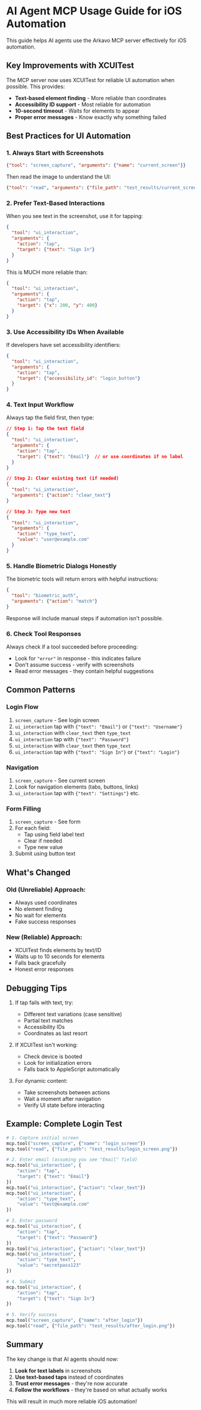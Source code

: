 # AI Agent MCP Usage Guide for iOS Automation

This guide helps AI agents use the Arkavo MCP server effectively for iOS automation.

## Key Improvements with XCUITest

The MCP server now uses XCUITest for reliable UI automation when possible. This provides:
- **Text-based element finding** - More reliable than coordinates
- **Accessibility ID support** - Most reliable for automation
- **10-second timeout** - Waits for elements to appear
- **Proper error messages** - Know exactly why something failed

## Best Practices for UI Automation

### 1. Always Start with Screenshots
```json
{"tool": "screen_capture", "arguments": {"name": "current_screen"}}
```
Then read the image to understand the UI:
```json
{"tool": "read", "arguments": {"file_path": "test_results/current_screen.png"}}
```

### 2. Prefer Text-Based Interactions
When you see text in the screenshot, use it for tapping:
```json
{
  "tool": "ui_interaction",
  "arguments": {
    "action": "tap",
    "target": {"text": "Sign In"}
  }
}
```

This is MUCH more reliable than:
```json
{
  "tool": "ui_interaction",
  "arguments": {
    "action": "tap",
    "target": {"x": 200, "y": 400}
  }
}
```

### 3. Use Accessibility IDs When Available
If developers have set accessibility identifiers:
```json
{
  "tool": "ui_interaction",
  "arguments": {
    "action": "tap",
    "target": {"accessibility_id": "login_button"}
  }
}
```

### 4. Text Input Workflow
Always tap the field first, then type:
```json
// Step 1: Tap the text field
{
  "tool": "ui_interaction",
  "arguments": {
    "action": "tap",
    "target": {"text": "Email"}  // or use coordinates if no label
  }
}

// Step 2: Clear existing text (if needed)
{
  "tool": "ui_interaction",
  "arguments": {"action": "clear_text"}
}

// Step 3: Type new text
{
  "tool": "ui_interaction",
  "arguments": {
    "action": "type_text",
    "value": "user@example.com"
  }
}
```

### 5. Handle Biometric Dialogs Honestly
The biometric tools will return errors with helpful instructions:
```json
{
  "tool": "biometric_auth",
  "arguments": {"action": "match"}
}
```

Response will include manual steps if automation isn't possible.

### 6. Check Tool Responses
Always check if a tool succeeded before proceeding:
- Look for `"error"` in response - this indicates failure
- Don't assume success - verify with screenshots
- Read error messages - they contain helpful suggestions

## Common Patterns

### Login Flow
1. `screen_capture` - See login screen
2. `ui_interaction` tap with `{"text": "Email"}` or `{"text": "Username"}`
3. `ui_interaction` with `clear_text` then `type_text`
4. `ui_interaction` tap with `{"text": "Password"}`
5. `ui_interaction` with `clear_text` then `type_text`
6. `ui_interaction` tap with `{"text": "Sign In"}` or `{"text": "Login"}`

### Navigation
1. `screen_capture` - See current screen
2. Look for navigation elements (tabs, buttons, links)
3. `ui_interaction` tap with `{"text": "Settings"}` etc.

### Form Filling
1. `screen_capture` - See form
2. For each field:
   - Tap using field label text
   - Clear if needed
   - Type new value
3. Submit using button text

## What's Changed

### Old (Unreliable) Approach:
- Always used coordinates
- No element finding
- No wait for elements
- Fake success responses

### New (Reliable) Approach:
- XCUITest finds elements by text/ID
- Waits up to 10 seconds for elements
- Falls back gracefully
- Honest error responses

## Debugging Tips

1. If tap fails with text, try:
   - Different text variations (case sensitive)
   - Partial text matches
   - Accessibility IDs
   - Coordinates as last resort

2. If XCUITest isn't working:
   - Check device is booted
   - Look for initialization errors
   - Falls back to AppleScript automatically

3. For dynamic content:
   - Take screenshots between actions
   - Wait a moment after navigation
   - Verify UI state before interacting

## Example: Complete Login Test

```python
# 1. Capture initial screen
mcp.tool("screen_capture", {"name": "login_screen"})
mcp.tool("read", {"file_path": "test_results/login_screen.png"})

# 2. Enter email (assuming you see "Email" field)
mcp.tool("ui_interaction", {
    "action": "tap",
    "target": {"text": "Email"}
})
mcp.tool("ui_interaction", {"action": "clear_text"})
mcp.tool("ui_interaction", {
    "action": "type_text",
    "value": "test@example.com"
})

# 3. Enter password
mcp.tool("ui_interaction", {
    "action": "tap",
    "target": {"text": "Password"}
})
mcp.tool("ui_interaction", {"action": "clear_text"})
mcp.tool("ui_interaction", {
    "action": "type_text",
    "value": "secretpass123"
})

# 4. Submit
mcp.tool("ui_interaction", {
    "action": "tap",
    "target": {"text": "Sign In"}
})

# 5. Verify success
mcp.tool("screen_capture", {"name": "after_login"})
mcp.tool("read", {"file_path": "test_results/after_login.png"})
```

## Summary

The key change is that AI agents should now:
1. **Look for text labels** in screenshots
2. **Use text-based taps** instead of coordinates
3. **Trust error messages** - they're now accurate
4. **Follow the workflows** - they're based on what actually works

This will result in much more reliable iOS automation!